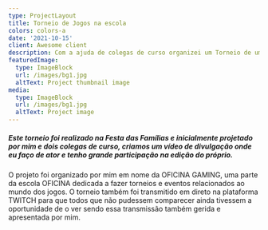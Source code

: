 ```yaml
---
type: ProjectLayout
title: Torneio de Jogos na escola
colors: colors-a
date: '2021-10-15'
client: Awesome client
description: Com a ajuda de colegas de curso organizei um Torneio de um jogos.
featuredImage:
  type: ImageBlock
  url: /images/bg1.jpg
  altText: Project thumbnail image
media:
  type: ImageBlock
  url: /images/bg1.jpg
  altText: Project image
---
```

##### Este torneio foi realizado na Festa das Famílias e inicialmente projetado por mim e dois colegas de curso, criamos um vídeo de divulgação onde eu faço de ator e tenho grande participação na edição do  próprio. 
O projeto foi organizado por mim em nome da OFICINA GAMING, uma parte da escola OFICINA dedicada a fazer torneios e eventos relacionados ao mundo dos jogos. O torneio também foi transmitido em direto na plataforma TWITCH para que todos que não pudessem comparecer ainda tivessem a oportunidade de o ver sendo essa transmissão também gerida e apresentada por mim.

